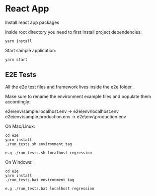 # React App

Install react app packages

Inside root directory  you need to first Install project dependencies:

`yarn install`

Start sample application:

`yarn start`

## E2E Tests

All the e2e test files and framework lives inside the e2e folder.

Make sure to rename the environment example files and populate them accordingly:

e2e\env\sample.localhost.env -> e2e\env\localhost.env
e2e\env\sample.production.env -> e2e\env\production.env


On Mac/Linux:

````
cd e2e
yarn install
./run_tests.sh environment tag

e.g ./run_tests.sh localhost regression
````

On Windows:

````
cd e2e
yarn install
./run_tests.bat environment tag

e.g ./run_tests.bat localhost regression
````


